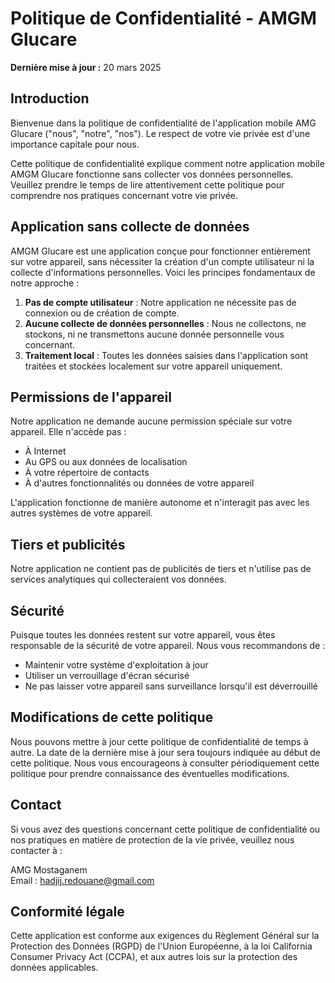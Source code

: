 # Politique de Confidentialité - AMGM Glucare

**Dernière mise à jour :** 20 mars 2025

## Introduction

Bienvenue dans la politique de confidentialité de l'application mobile AMG Glucare ("nous", "notre", "nos"). Le respect de votre vie privée est d'une importance capitale pour nous.

Cette politique de confidentialité explique comment notre application mobile AMGM Glucare fonctionne sans collecter vos données personnelles. Veuillez prendre le temps de lire attentivement cette politique pour comprendre nos pratiques concernant votre vie privée.

## Application sans collecte de données

AMGM Glucare est une application conçue pour fonctionner entièrement sur votre appareil, sans nécessiter la création d'un compte utilisateur ni la collecte d'informations personnelles. Voici les principes fondamentaux de notre approche :

1. **Pas de compte utilisateur** : Notre application ne nécessite pas de connexion ou de création de compte.
2. **Aucune collecte de données personnelles** : Nous ne collectons, ne stockons, ni ne transmettons aucune donnée personnelle vous concernant.
3. **Traitement local** : Toutes les données saisies dans l'application sont traitées et stockées localement sur votre appareil uniquement.

## Permissions de l'appareil

Notre application ne demande aucune permission spéciale sur votre appareil. Elle n'accède pas :
- À Internet
- Au GPS ou aux données de localisation
- À votre répertoire de contacts
- À d'autres fonctionnalités ou données de votre appareil

L'application fonctionne de manière autonome et n'interagit pas avec les autres systèmes de votre appareil.

## Tiers et publicités

Notre application ne contient pas de publicités de tiers et n'utilise pas de services analytiques qui collecteraient vos données.

## Sécurité

Puisque toutes les données restent sur votre appareil, vous êtes responsable de la sécurité de votre appareil. Nous vous recommandons de :
- Maintenir votre système d'exploitation à jour
- Utiliser un verrouillage d'écran sécurisé
- Ne pas laisser votre appareil sans surveillance lorsqu'il est déverrouillé

## Modifications de cette politique

Nous pouvons mettre à jour cette politique de confidentialité de temps à autre. La date de la dernière mise à jour sera toujours indiquée au début de cette politique. Nous vous encourageons à consulter périodiquement cette politique pour prendre connaissance des éventuelles modifications.

## Contact

Si vous avez des questions concernant cette politique de confidentialité ou nos pratiques en matière de protection de la vie privée, veuillez nous contacter à :

AMG Mostaganem  
Email : hadjij.redouane@gmail.com 

## Conformité légale

Cette application est conforme aux exigences du Règlement Général sur la Protection des Données (RGPD) de l'Union Européenne, à la loi California Consumer Privacy Act (CCPA), et aux autres lois sur la protection des données applicables.
